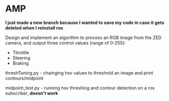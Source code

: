 # AMP

**I just made a new branch because I wanted to save my code in case it gets deleted when I reinstall ros**

Design and implement an algorithm to process an RGB image from the ZED camera, and output three control values (range of 0-255):
- Throttle
- Steering
- Braking


threshTuning.py - chainging hsv values to threshold an image and print contours/midpoint

midpoint_test.py - running hsv threshing and contour detection on a ros subscriber, **doesn't work**
